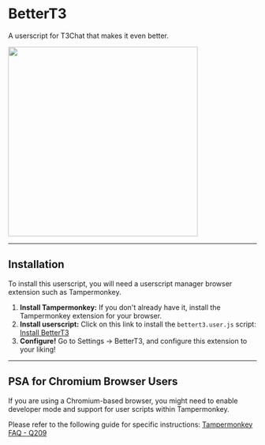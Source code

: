 # BetterT3

A userscript for T3Chat that makes it even better.

<img src="https://github.com/user-attachments/assets/c03890a4-c686-4cce-9051-67a3d92781b5" width="384">

---

## Installation

To install this userscript, you will need a userscript manager browser extension such as Tampermonkey.

1.  **Install Tampermonkey:** If you don't already have it, install the Tampermonkey extension for your browser.
2.  **Install userscript:** Click on this link to install the `bettert3.user.js` script:
    [Install BetterT3](https://github.com/2lay/bettert3/raw/refs/heads/main/src/bettert3.user.js)
3. **Configure!** Go to Settings -> BetterT3, and configure this extension to your liking!
---

## PSA for Chromium Browser Users

If you are using a Chromium-based browser, you might need to enable developer mode and support for user scripts within Tampermonkey.

Please refer to the following guide for specific instructions:
[Tampermonkey FAQ - Q209](https://www.tampermonkey.net/faq.php#Q209)
